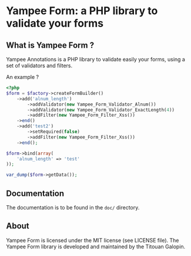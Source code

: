 Yampee Form: a PHP library to validate your forms
=============================================================

What is Yampee Form ?
----------------------------

Yampee Annotations is a PHP library to validate easily your forms, using a set
of validators and filters.

An example ?

``` php
<?php
$form = $factory->createFormBuilder()
	->add('alnum_length')
		->addValidator(new Yampee_Form_Validator_Alnum())
		->addValidator(new Yampee_Form_Validator_ExactLength(4))
		->addFilter(new Yampee_Form_Filter_Xss())
	->end()
	->add('test2')
		->setRequired(false)
		->addFilter(new Yampee_Form_Filter_Xss())
	->end();

$form->bind(array(
	'alnum_length' => 'test'
));

var_dump($form->getData());
```

Documentation
-------------

The documentation is to be found in the `doc/` directory.

About
-------

Yampee Form is licensed under the MIT license (see LICENSE file).
The Yampee Form library is developed and maintained by the Titouan Galopin.
